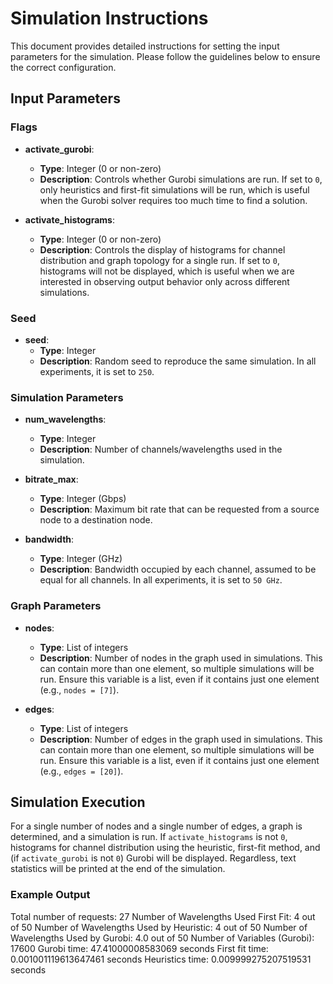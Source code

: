 # Simulation Instructions

This document provides detailed instructions for setting the input parameters for the simulation. Please follow the guidelines below to ensure the correct configuration.

## Input Parameters

### Flags

- **activate_gurobi**:
  - **Type**: Integer (0 or non-zero)
  - **Description**: Controls whether Gurobi simulations are run. If set to `0`, only heuristics and first-fit simulations will be run, which is useful when the Gurobi solver requires too much time to find a solution.

- **activate_histograms**:
  - **Type**: Integer (0 or non-zero)
  - **Description**: Controls the display of histograms for channel distribution and graph topology for a single run. If set to `0`, histograms will not be displayed, which is useful when we are interested in observing output behavior only across different simulations.

### Seed

- **seed**:
  - **Type**: Integer
  - **Description**: Random seed to reproduce the same simulation. In all experiments, it is set to `250`.

### Simulation Parameters

- **num_wavelengths**:
  - **Type**: Integer
  - **Description**: Number of channels/wavelengths used in the simulation.

- **bitrate_max**:
  - **Type**: Integer (Gbps)
  - **Description**: Maximum bit rate that can be requested from a source node to a destination node.

- **bandwidth**:
  - **Type**: Integer (GHz)
  - **Description**: Bandwidth occupied by each channel, assumed to be equal for all channels. In all experiments, it is set to `50 GHz`.

### Graph Parameters

- **nodes**:
  - **Type**: List of integers
  - **Description**: Number of nodes in the graph used in simulations. This can contain more than one element, so multiple simulations will be run. Ensure this variable is a list, even if it contains just one element (e.g., `nodes = [7]`).

- **edges**:
  - **Type**: List of integers
  - **Description**: Number of edges in the graph used in simulations. This can contain more than one element, so multiple simulations will be run. Ensure this variable is a list, even if it contains just one element (e.g., `edges = [20]`).

## Simulation Execution



For a single number of nodes and a single number of edges, a graph is determined, and a simulation is run. If `activate_histograms` is not `0`, histograms for channel distribution using the heuristic, first-fit method, and (if `activate_gurobi` is not `0`) Gurobi will be displayed. Regardless, text statistics will be printed at the end of the simulation.

### Example Output

Total number of requests: 27
Number of Wavelengths Used First Fit: 4 out of 50
Number of Wavelengths Used by Heuristic: 4 out of 50
Number of Wavelengths Used by Gurobi: 4.0 out of 50
Number of Variables (Gurobi): 17600
Gurobi time: 47.41000008583069 seconds
First fit time: 0.001001119613647461 seconds
Heuristics time: 0.009999275207519531 seconds


